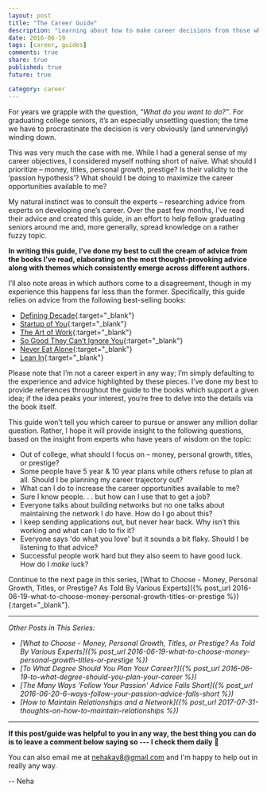 ```yaml
---
layout: post
title: "The Career Guide"
description: "Learning about how to make career decisions from those who know best."
date: 2016-06-19
tags: [career, guides]
comments: true
share: true
published: true
future: true

category: career
---
```


For years we grapple with the question, _“What do you want to do?”_. For graduating college seniors, it’s an especially unsettling question; the time we have to procrastinate the decision is very obviously (and unnervingly) winding down.

This was very much the case with me. While I had a general sense of my career objectives, I considered myself nothing short of naïve. What should I prioritize – money, titles, personal growth, prestige? Is their validity to the ‘passion hypothesis’? What should I be doing to maximize the career opportunities available to me? 

My natural instinct was to consult the experts – researching advice from experts on developing one’s career. Over the past few months, I’ve read their advice and created this guide, in an effort to help fellow graduating seniors around me and, more generally, spread knowledge on a rather fuzzy topic.

__In writing this guide, I’ve done my best to cull the cream of advice from the books I’ve read, elaborating on the most thought-provoking advice along with themes which consistently emerge across different authors.__

I’ll also note areas in which authors come to a disagreement, though in my experience this happens far less than the former. Specifically, this guide relies on advice from the following best-selling books: 

* [Defining Decade](https://www.amazon.com/gp/product/0446561754/ref=as_li_tl?ie=UTF8&camp=1789&creative=9325&creativeASIN=0446561754&linkCode=as2&tag=amazon05b3-20&linkId=fd47aef3cb03595a699a3d7887585274){:target="_blank"}
* [Startup of You](https://www.amazon.com/gp/product/0307888908/ref=as_li_tl?ie=UTF8&camp=1789&creative=9325&creativeASIN=0307888908&linkCode=as2&tag=amazon05b3-20&linkId=759863cb7d22362f4acdbf7144bffa30){:target="_blank"}
* [The Art of Work](https://www.amazon.com/gp/product/0718022076/ref=as_li_tl?ie=UTF8&camp=1789&creative=9325&creativeASIN=0718022076&linkCode=as2&tag=amazon05b3-20&linkId=fca6114f2ea8714d7e7f0f7a31891613){:target="_blank"}
* [So Good They Can’t Ignore You](https://www.amazon.com/gp/product/1455509124/ref=as_li_tl?ie=UTF8&camp=1789&creative=9325&creativeASIN=1455509124&linkCode=as2&tag=amazon05b3-20&linkId=f9237c07380551d2e25ff3b638ef4897){:target="_blank"}
* [Never Eat Alone](https://www.amazon.com/gp/product/0385346654/ref=as_li_tl?ie=UTF8&camp=1789&creative=9325&creativeASIN=0385346654&linkCode=as2&tag=amazon05b3-20&linkId=47ffa9b6bd24b7724878e004eb592405){:target="_blank"}
* [Lean In](https://www.amazon.com/gp/product/0385349947/ref=as_li_tl?ie=UTF8&camp=1789&creative=9325&creativeASIN=0385349947&linkCode=as2&tag=amazon05b3-20&linkId=bc49c93b94f5cd223f65224938cd7586){:target="_blank"}

Please note that I’m not a career expert in any way; I’m simply defaulting to the experience and advice highlighted by these pieces. I’ve done my best to provide references throughout the guide to the books which support a given idea; if the idea peaks your interest, you’re free to delve into the details via the book itself. 

This guide won’t tell you which career to pursue or answer any million dollar question. Rather, I hope it will provide insight to the following questions, based on the insight from experts who have years of wisdom on the topic:

-	Out of college, what should I focus on – money, personal growth, titles, or prestige? 
-	Some people have 5 year & 10 year plans while others refuse to plan at all. Should I be planning my career trajectory out?  
-	What can I do to increase the career opportunities available to me?
-	Sure I know people. . . but how can I use that to get a job?
-	Everyone talks about building networks but no one talks about maintaining the network I _do_ have. How do I go about this?
-	I keep sending applications out, but never hear back. Why isn’t this working and what can I do to fix it?
-	Everyone says 'do what you love' but it sounds a bit flaky. Should I be listening to that advice?
-	Successful people work hard but they also seem to have good luck. How do I _make_ luck?

Continue to the next page in this series, [What to Choose - Money, Personal Growth, Titles, or Prestige? As Told By Various Experts]({% post_url 2016-06-19-what-to-choose-money-personal-growth-titles-or-prestige %}){:target="_blank"}.

-----
_Other Posts in This Series:_
* _[What to Choose - Money, Personal Growth, Titles, or Prestige? As Told By Various Experts]({% post_url 2016-06-19-what-to-choose-money-personal-growth-titles-or-prestige %})_
* _[To What Degree Should You Plan Your Career?]({% post_url 2016-06-19-to-what-degree-should-you-plan-your-career %})_
* _[The Many Ways 'Follow Your Passion' Advice Falls Short]({% post_url 2016-06-20-6-ways-follow-your-passion-advice-falls-short %})_
* _[How to Maintain Relationships and a Network]({% post_url 2017-07-31-thoughts-on-how-to-maintain-relationships %})_

------

__If this post/guide was helpful to you in any way, the best thing you can do is to leave a comment below saying so --- I check them daily__ 🙂 

You can also email me at [nehakay8@gmail.com](mailto:nehakay8@gmail.com) and I'm happy to help out in really any way. 

-- Neha